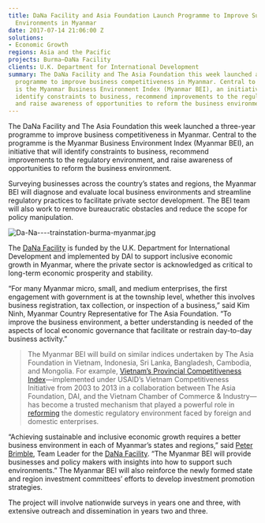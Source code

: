```yaml
---
title: DaNa Facility and Asia Foundation Launch Programme to Improve Subnational Business
  Environments in Myanmar
date: 2017-07-14 21:06:00 Z
solutions:
- Economic Growth
regions: Asia and the Pacific
projects: Burma—DaNa Facility
clients: U.K. Department for International Development
summary: The DaNa Facility and The Asia Foundation this week launched a three-year
  programme to improve business competitiveness in Myanmar. Central to the programme
  is the Myanmar Business Environment Index (Myanmar BEI), an initiative that will
  identify constraints to business, recommend improvements to the regulatory environment,
  and raise awareness of opportunities to reform the business environment.
---
```


The DaNa Facility and The Asia Foundation this week launched a three-year programme to improve business competitiveness in Myanmar. Central to the programme is the Myanmar Business Environment Index (Myanmar BEI), an initiative that will identify constraints to business, recommend improvements to the regulatory environment, and raise awareness of opportunities to reform the business environment.

Surveying businesses across the country’s states and regions, the Myanmar BEI will diagnose and evaluate local business environments and streamline regulatory practices to facilitate private sector development. The BEI team will also work to remove bureaucratic obstacles and reduce the scope for policy manipulation.

![Da-Na----trainstation-burma-myanmar.jpg](/uploads/Da-Na----trainstation-burma-myanmar.jpg)

The [DaNa Facility](https://www.dai.com/our-work/projects/myanmar-dana-facility) is funded by the U.K. Department for International Development and implemented by DAI to support inclusive economic growth in Myanmar, where the private sector is acknowledged as critical to long-term economic prosperity and stability.

“For many Myanmar micro, small, and medium enterprises, the first engagement with government is at the township level, whether this involves business registration, tax collection, or inspection of a business,” said Kim Ninh, Myanmar Country Representative for The Asia Foundation. “To improve the business environment, a better understanding is needed of the aspects of local economic governance that facilitate or restrain day-to-day business activity.”

> The Myanmar BEI will build on similar indices undertaken by The Asia Foundation in Vietnam, Indonesia, Sri Lanka, Bangladesh, Cambodia, and Mongolia. For example, [Vietnam’s Provincial Competitiveness Index](http://dai-global-developments.com/articles/doing-more-with-doing-business-vietnam-provincial-competitiveness-index/?utm_source=daidotcom)—implemented under USAID’s Vietnam Competitiveness Initiative from 2003 to 2013 in a collaboration between The Asia Foundation, DAI, and the Vietnam Chamber of Commerce & Industry—has become a trusted mechanism that played a powerful role in [reforming](https://www.dai.com/our-work/projects/vietnam-competitiveness-initiative-vnci) the domestic regulatory environment faced by foreign and domestic enterprises.

“Achieving sustainable and inclusive economic growth requires a better business environment in each of Myanmar’s states and regions,” said [Peter Brimble](https://www.dai.com/who-we-are/our-team/peter-brimble), Team Leader for the [DaNa Facility](http://www.danafacility.com/). “The Myanmar BEI will provide businesses and policy makers with insights into how to support such environments.” The Myanmar BEI will also reinforce the newly formed state and region investment committees’ efforts to develop investment promotion strategies.

The project will involve nationwide surveys in years one and three, with extensive outreach and dissemination in years two and three.